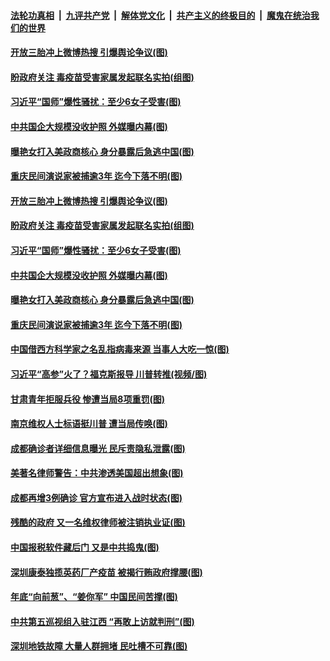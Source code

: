 ####  [法轮功真相](../../../../basic/blob/master/README.md?t=12092331) &nbsp;|&nbsp; [九评共产党](../../../../9ping.md/blob/master/README.md?t=12092331) &nbsp;|&nbsp; [解体党文化](../../../../jtdwh.md/blob/master/README.md?t=12092331)  &nbsp;|&nbsp; [共产主义的终极目的](../../../../gczydzjmd.md/blob/master/README.md?t=12092331) &nbsp;|&nbsp; [魔鬼在统治我们的世界](../../../../mgztzwmdsj.md/blob/master/README.md?t=12092331) 

#### [开放三胎冲上微博热搜 引爆舆论争议(图)](../pages/p1/955231.md?t=12092331) 

#### [盼政府关注 毒疫苗受害家属发起联名实拍(组图)](../pages/p1/955206.md?t=12092331) 

#### [习近平“国师”爆性骚扰：至少6女子受害(图)](../pages/p1/955174.md?t=12092331) 

#### [中共国企大规模没收护照 外媒曝内幕(图)](../pages/p1/955209.md?t=12092331) 

#### [曝艳女打入美政商核心 身分暴露后急逃中国(图)](../pages/p1/955152.md?t=12092331) 

#### [重庆民间演说家被捕逾3年 迄今下落不明(图)](../pages/p1/955138.md?t=12092331) 

#### [开放三胎冲上微博热搜 引爆舆论争议(图)](../pages/p1/955231.md?t=12092331) 

#### [盼政府关注 毒疫苗受害家属发起联名实拍(组图)](../pages/p1/955206.md?t=12092331) 

#### [习近平“国师”爆性骚扰：至少6女子受害(图)](../pages/p1/955174.md?t=12092331) 

#### [中共国企大规模没收护照 外媒曝内幕(图)](../pages/p1/955209.md?t=12092331) 

#### [曝艳女打入美政商核心 身分暴露后急逃中国(图)](../pages/p1/955152.md?t=12092331) 

#### [重庆民间演说家被捕逾3年 迄今下落不明(图)](../pages/p1/955138.md?t=12092331) 


#### [中国借西方科学家之名乱指病毒来源 当事人大吃一惊(图)](../pages/p1/955170.md?t=12092331) 

#### [习近平“高参”火了？福克斯报导 川普转推(视频/图)](../pages/p1/955141.md?t=12092331) 

#### [甘肃青年拒服兵役 惨遭当局8项重罚(图)](../pages/p1/955104.md?t=12092331) 

#### [南京维权人士标语挺川普 遭当局传唤(图)](../pages/p1/955117.md?t=12092331) 

#### [成都确诊者详细信息曝光 民斥责隐私泄露(图)](../pages/p1/955099.md?t=12092331) 

#### [美著名律师警告：中共渗透美国超出想象(图)](../pages/p1/955058.md?t=12092331) 

#### [成都再增3例确诊 官方宣布进入战时状态(图)](../pages/p1/955081.md?t=12092331) 

#### [残酷的政府 又一名维权律师被注销执业证(图)](../pages/p1/955045.md?t=12092331) 

#### [中国报税软件藏后门 又是中共捣鬼(图)](../pages/p1/955054.md?t=12092331) 

#### [深圳康泰独揽英药厂产疫苗 被揭行贿政府撑腰(图)](../pages/p1/955046.md?t=12092331) 

#### [年底“向前葱”、“姜你军” 中国民间苦撑(图)](../pages/p1/955048.md?t=12092331) 

#### [中共第五巡视组入驻江西 “再敢上访就判刑”(图)](../pages/p1/955044.md?t=12092331) 

#### [深圳地铁故障 大量人群拥堵 民吐槽不可靠(图)](../pages/p1/955013.md?t=12092331) 

